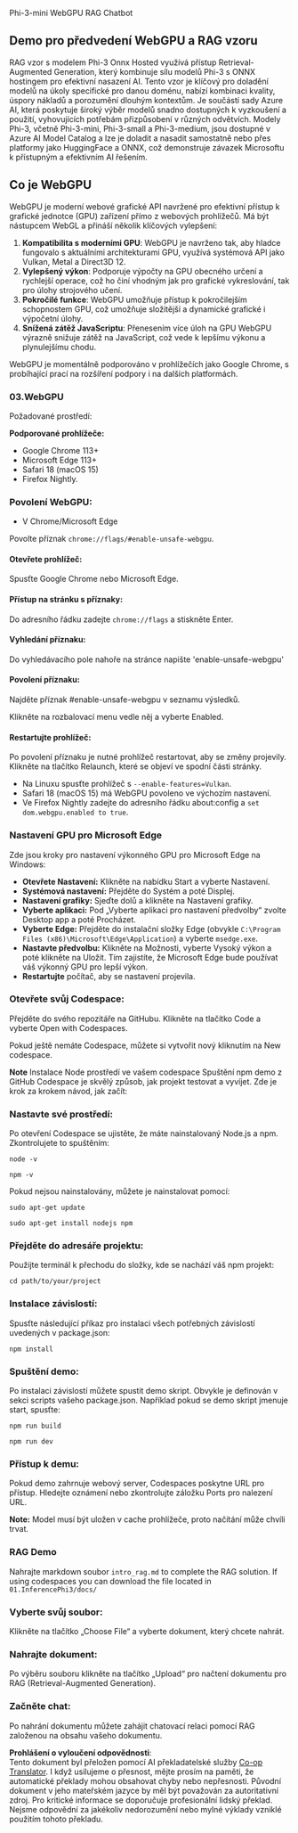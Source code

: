 <!--
CO_OP_TRANSLATOR_METADATA:
{
  "original_hash": "4aac6b8a5dcbbe9a32b47be30340cac2",
  "translation_date": "2025-05-09T05:22:26+00:00",
  "source_file": "code/08.RAG/rag_webgpu_chat/README.md",
  "language_code": "cs"
}
-->
Phi-3-mini WebGPU RAG Chatbot

## Demo pro předvedení WebGPU a RAG vzoru
RAG vzor s modelem Phi-3 Onnx Hosted využívá přístup Retrieval-Augmented Generation, který kombinuje sílu modelů Phi-3 s ONNX hostingem pro efektivní nasazení AI. Tento vzor je klíčový pro doladění modelů na úkoly specifické pro danou doménu, nabízí kombinaci kvality, úspory nákladů a porozumění dlouhým kontextům. Je součástí sady Azure AI, která poskytuje široký výběr modelů snadno dostupných k vyzkoušení a použití, vyhovujících potřebám přizpůsobení v různých odvětvích. Modely Phi-3, včetně Phi-3-mini, Phi-3-small a Phi-3-medium, jsou dostupné v Azure AI Model Catalog a lze je doladit a nasadit samostatně nebo přes platformy jako HuggingFace a ONNX, což demonstruje závazek Microsoftu k přístupným a efektivním AI řešením.

## Co je WebGPU
WebGPU je moderní webové grafické API navržené pro efektivní přístup k grafické jednotce (GPU) zařízení přímo z webových prohlížečů. Má být nástupcem WebGL a přináší několik klíčových vylepšení:

1. **Kompatibilita s moderními GPU**: WebGPU je navrženo tak, aby hladce fungovalo s aktuálními architekturami GPU, využívá systémová API jako Vulkan, Metal a Direct3D 12.
2. **Vylepšený výkon**: Podporuje výpočty na GPU obecného určení a rychlejší operace, což ho činí vhodným jak pro grafické vykreslování, tak pro úlohy strojového učení.
3. **Pokročilé funkce**: WebGPU umožňuje přístup k pokročilejším schopnostem GPU, což umožňuje složitější a dynamické grafické i výpočetní úlohy.
4. **Snížená zátěž JavaScriptu**: Přenesením více úloh na GPU WebGPU výrazně snižuje zátěž na JavaScript, což vede k lepšímu výkonu a plynulejšímu chodu.

WebGPU je momentálně podporováno v prohlížečích jako Google Chrome, s probíhající prací na rozšíření podpory i na dalších platformách.

### 03.WebGPU
Požadované prostředí:

**Podporované prohlížeče:** 
- Google Chrome 113+
- Microsoft Edge 113+
- Safari 18 (macOS 15)
- Firefox Nightly.

### Povolení WebGPU:

- V Chrome/Microsoft Edge 

Povolte příznak `chrome://flags/#enable-unsafe-webgpu`.

#### Otevřete prohlížeč:
Spusťte Google Chrome nebo Microsoft Edge.

#### Přístup na stránku s příznaky:
Do adresního řádku zadejte `chrome://flags` a stiskněte Enter.

#### Vyhledání příznaku:
Do vyhledávacího pole nahoře na stránce napište 'enable-unsafe-webgpu'

#### Povolení příznaku:
Najděte příznak #enable-unsafe-webgpu v seznamu výsledků.

Klikněte na rozbalovací menu vedle něj a vyberte Enabled.

#### Restartujte prohlížeč:

Po povolení příznaku je nutné prohlížeč restartovat, aby se změny projevily. Klikněte na tlačítko Relaunch, které se objeví ve spodní části stránky.

- Na Linuxu spusťte prohlížeč s `--enable-features=Vulkan`.
- Safari 18 (macOS 15) má WebGPU povoleno ve výchozím nastavení.
- Ve Firefox Nightly zadejte do adresního řádku about:config a `set dom.webgpu.enabled to true`.

### Nastavení GPU pro Microsoft Edge

Zde jsou kroky pro nastavení výkonného GPU pro Microsoft Edge na Windows:

- **Otevřete Nastavení:** Klikněte na nabídku Start a vyberte Nastavení.
- **Systémová nastavení:** Přejděte do Systém a poté Displej.
- **Nastavení grafiky:** Sjeďte dolů a klikněte na Nastavení grafiky.
- **Vyberte aplikaci:** Pod „Vyberte aplikaci pro nastavení předvolby“ zvolte Desktop app a poté Procházet.
- **Vyberte Edge:** Přejděte do instalační složky Edge (obvykle `C:\Program Files (x86)\Microsoft\Edge\Application`) a vyberte `msedge.exe`.
- **Nastavte předvolbu:** Klikněte na Možnosti, vyberte Vysoký výkon a poté klikněte na Uložit.
Tím zajistíte, že Microsoft Edge bude používat váš výkonný GPU pro lepší výkon.
- **Restartujte** počítač, aby se nastavení projevila.

### Otevřete svůj Codespace:
Přejděte do svého repozitáře na GitHubu.
Klikněte na tlačítko Code a vyberte Open with Codespaces.

Pokud ještě nemáte Codespace, můžete si vytvořit nový kliknutím na New codespace.

**Note** Instalace Node prostředí ve vašem codespace
Spuštění npm demo z GitHub Codespace je skvělý způsob, jak projekt testovat a vyvíjet. Zde je krok za krokem návod, jak začít:

### Nastavte své prostředí:
Po otevření Codespace se ujistěte, že máte nainstalovaný Node.js a npm. Zkontrolujete to spuštěním:
```
node -v
```
```
npm -v
```

Pokud nejsou nainstalovány, můžete je nainstalovat pomocí:
```
sudo apt-get update
```
```
sudo apt-get install nodejs npm
```

### Přejděte do adresáře projektu:
Použijte terminál k přechodu do složky, kde se nachází váš npm projekt:
```
cd path/to/your/project
```

### Instalace závislostí:
Spusťte následující příkaz pro instalaci všech potřebných závislostí uvedených v package.json:

```
npm install
```

### Spuštění demo:
Po instalaci závislostí můžete spustit demo skript. Obvykle je definován v sekci scripts vašeho package.json. Například pokud se demo skript jmenuje start, spusťte:

```
npm run build
```
```
npm run dev
```

### Přístup k demu:
Pokud demo zahrnuje webový server, Codespaces poskytne URL pro přístup. Hledejte oznámení nebo zkontrolujte záložku Ports pro nalezení URL.

**Note:** Model musí být uložen v cache prohlížeče, proto načítání může chvíli trvat.

### RAG Demo
Nahrajte markdown soubor `intro_rag.md` to complete the RAG solution. If using codespaces you can download the file located in `01.InferencePhi3/docs/`

### Vyberte svůj soubor:
Klikněte na tlačítko „Choose File“ a vyberte dokument, který chcete nahrát.

### Nahrajte dokument:
Po výběru souboru klikněte na tlačítko „Upload“ pro načtení dokumentu pro RAG (Retrieval-Augmented Generation).

### Začněte chat:
Po nahrání dokumentu můžete zahájit chatovací relaci pomocí RAG založenou na obsahu vašeho dokumentu.

**Prohlášení o vyloučení odpovědnosti**:  
Tento dokument byl přeložen pomocí AI překladatelské služby [Co-op Translator](https://github.com/Azure/co-op-translator). I když usilujeme o přesnost, mějte prosím na paměti, že automatické překlady mohou obsahovat chyby nebo nepřesnosti. Původní dokument v jeho mateřském jazyce by měl být považován za autoritativní zdroj. Pro kritické informace se doporučuje profesionální lidský překlad. Nejsme odpovědní za jakékoliv nedorozumění nebo mylné výklady vzniklé použitím tohoto překladu.